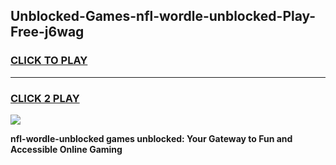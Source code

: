
## Unblocked-Games-nfl-wordle-unblocked-Play-Free-j6wag
<h3>
<a href="https://premium76.site?title=nfl-wordle-unblocked&ref=18A1">CLICK TO PLAY</a></h3>
<hr>

<h3>
<a href="https://premium76.site?title=nfl-wordle-unblocked&ref=18A1">CLICK 2 PLAY</a>
  
</h3>

<a href="https://premium76.site?title=nfl-wordle-unblocked&ref=18A1"><img src="https://clearcache.store/games.png"></a>


**nfl-wordle-unblocked games unblocked: Your Gateway to Fun and Accessible Online Gaming**
